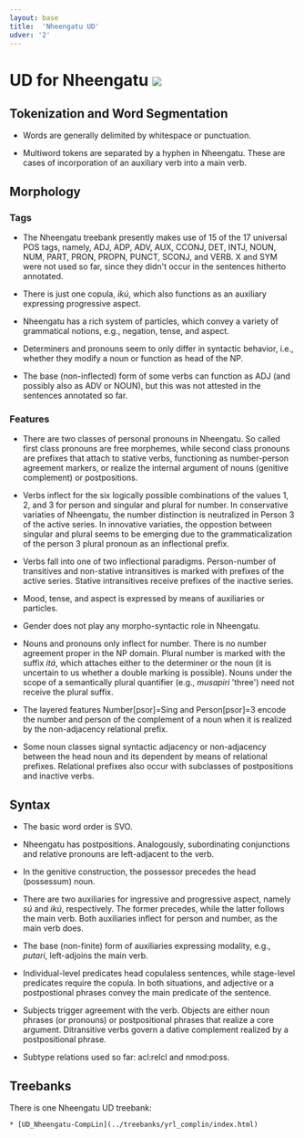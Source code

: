 ```yaml
---
layout: base
title:  'Nheengatu UD'
udver: '2'
---
```


# UD for Nheengatu <span class="flagspan"><img class="flag" src="../../flags/svg/BR.svg" /></span>

## Tokenization and Word Segmentation

* Words are generally delimited by whitespace or punctuation.

* Multiword tokens are separated by a hyphen in Nheengatu. These are cases of incorporation of an auxiliary verb into a main verb.

## Morphology

### Tags

* The Nheengatu treebank presently makes use of 15 of the 17 universal POS tags, namely, ADJ, ADP, ADV, AUX, CCONJ, DET, INTJ, NOUN, NUM, PART, PRON, PROPN, PUNCT, SCONJ, and VERB. X and SYM were not used so far, since they didn't occur in the sentences hitherto annotated.

* There is just one copula, *ikú*, which also functions as an auxiliary expressing progressive aspect.

* Nheengatu has a rich system of particles, which convey a variety of grammatical notions, e.g., negation, tense, and aspect.

* Determiners and pronouns seem to only differ in syntactic behavior, i.e., whether they modify a noun or function as head of the NP.

* The base (non-inflected) form of some verbs can function as ADJ (and possibly also as ADV or NOUN), but this was not attested in the sentences annotated so far.


### Features

* There are two classes of personal pronouns in Nheengatu. So called first class pronouns are free morphemes, while second class pronouns are prefixes that attach to stative verbs, functioning as number-person agreement markers, or realize the internal argument of nouns (genitive complement) or postpositions.

* Verbs inflect for the six logically possible combinations of the values 1, 2, and 3 for person and singular and plural for number. In conservative variaties of Nheengatu, the number distinction is neutralized in Person 3 of the active series. In innovative variaties, the oppostion between singular and plural seems to be emerging due to the grammaticalization of the person 3 plural pronoun as an inflectional prefix.     

* Verbs fall into one of two inflectional paradigms. Person-number of transitives and non-stative intransitives is marked with prefixes of the active series. Stative intransitives receive prefixes of the inactive series.

* Mood, tense, and aspect is expressed by means of auxiliaries or particles.           

* Gender does not play any morpho-syntactic role in Nheengatu.

* Nouns and pronouns only inflect for number. There is no number agreement proper in the NP domain. Plural number is marked with the suffix *itá*, which attaches either to the determiner or the noun (it is uncertain to us whether a double marking is possible). Nouns under the scope of a semantically plural quantifier (e.g., *musapiri* 'three') need not receive the plural suffix.

* The layered features Number[psor]=Sing and Person[psor]=3 encode the number and person of the complement of a noun when it is realized by the non-adjacency relational prefix.

* Some noun classes signal syntactic adjacency or non-adjacency between the head noun and its dependent by means of relational prefixes. Relational prefixes also occur with subclasses of postpositions and inactive verbs.  


## Syntax

* The basic word order is SVO.

* Nheengatu has postpositions. Analogously, subordinating conjunctions and relative pronouns are left-adjacent to the verb.

* In the genitive construction, the possessor precedes the head (possessum) noun.  

* There are two auxiliaries for ingressive and progressive aspect, namely *sú* and *ikú*, respectively. The former precedes, while the latter follows the main verb. Both auxiliaries inflect
for person and number, as the main verb does.

* The base (non-finite) form of auxiliaries expressing modality, e.g., *putari*, left-adjoins the main verb.  

* Individual-level predicates head copulaless sentences, while stage-level predicates require the copula. In both situations, and adjective or a postpostional phrases convey the main predicate of the sentence.

* Subjects trigger agreement with the verb. Objects are either noun phrases (or pronouns) or postpositional phrases that realize a core argument. Ditransitive verbs govern a dative complement realized by a postpositional phrase.

* Subtype relations used so far: acl:relcl and nmod:poss.  


## Treebanks

  There is one Nheengatu UD treebank:

    * [UD_Nheengatu-CompLin](../treebanks/yrl_complin/index.html)
